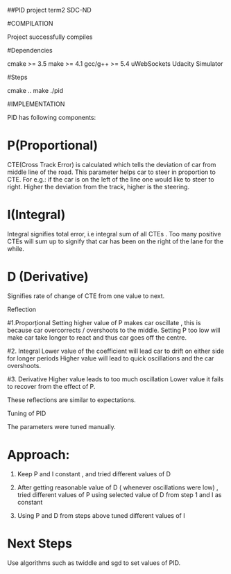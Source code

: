 ##PID project term2 SDC-ND

#COMPILATION

Project successfully compiles

#Dependencies

cmake >= 3.5
make >= 4.1
gcc/g++ >= 5.4
uWebSockets
Udacity Simulator


#Steps

cmake ..
make
./pid

#IMPLEMENTATION

PID has following components:

# P(Proportional)
CTE(Cross Track Error) is calculated which tells the deviation of car from middle line of the road. This parameter helps car to steer in proportion to CTE. For e.g.: if the car is on the left of the line one would like to steer to right. Higher  the deviation from the track, higher is the steering.

# I(Integral)
Integral signifies total error, i.e integral sum of all CTEs . Too many positive CTEs will sum up to signify that car has been on the right of the lane for the while.

# D (Derivative)
Signifies rate of change of CTE from one value to next. 

Reflection

#1.Proporțional
Setting higher value of P makes car oscillate , this is because car overcorrects / overshoots to the middle. 
Setting P too low will make car take longer to react and thus car goes off the centre.

#2. Integral
Lower value of the coefficient will lead car to drift on either side for longer periods
Higher value will lead to quick oscillations and the car overshoots.

#3. Derivative
Higher value leads to too much oscillation
Lower value it fails to recover from the effect of P.

These reflections are similar to expectations.

Tuning of PID

The parameters were tuned manually.

# Approach:

1. Keep P and I constant , and tried different values of D

2. After getting reasonable value of D ( whenever oscillations were low) , tried different values of P using selected value of D from step 1 and I as constant

3. Using P and D from steps above tuned different values of I

# Next Steps

Use algorithms such as twiddle and sgd to set values of PID.

